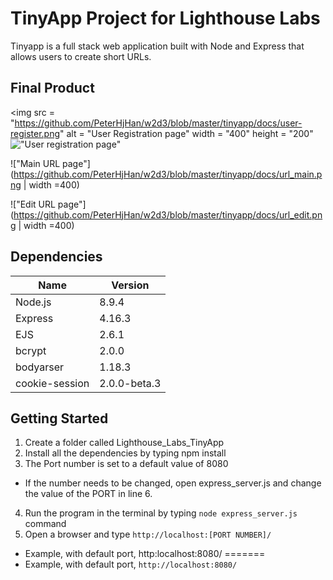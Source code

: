 # TinyApp Project for Lighthouse Labs

Tinyapp is a full stack web application built with Node and Express that allows users to create short URLs.

## Final Product


<img src = "https://github.com/PeterHjHan/w2d3/blob/master/tinyapp/docs/user-register.png" alt = "User Registration page" width = "400" height = "200"</image>
!["User registration page"](https://github.com/PeterHjHan/w2d3/blob/master/tinyapp/docs/user-register.png)

!["Main URL page"](https://github.com/PeterHjHan/w2d3/blob/master/tinyapp/docs/url_main.png | width =400)

!["Edit URL page"](https://github.com/PeterHjHan/w2d3/blob/master/tinyapp/docs/url_edit.png | width =400)


## Dependencies

Name | Version
-----|--------
Node.js | 8.9.4
Express | 4.16.3
EJS | 2.6.1
bcrypt | 2.0.0
bodyarser | 1.18.3
cookie-session | 2.0.0-beta.3

## Getting Started

1. Create a folder called Lighthouse_Labs_TinyApp
2. Install all the dependencies by typing npm install
3. The Port number is set to a default value of 8080
  * If the number needs to be changed, open express_server.js and change the value of the PORT in line 6.
4. Run the program in the terminal by typing `node express_server.js` command
5. Open a browser and type `http://localhost:[PORT NUMBER]/`

  * Example, with default port, http:localhost:8080/
=======
  * Example, with default port, `http://localhost:8080/`


